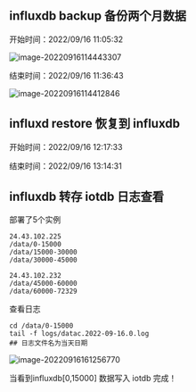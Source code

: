 ## influxdb backup 备份两个月数据

开始时间：2022/09/16 11:05:32

![image-20220916114443307](/Users/renguangli/docs/notes/docs/img/image-20220916114443307.png)

结束时间：2022/09/16 11:36:43

![image-20220916114412846](/Users/renguangli/docs/notes/docs/img/image-20220916114412846.png)

## influxd restore 恢复到 influxdb

开始时间：2022/09/16 12:17:33 

结束时间：2022/09/16 13:14:31

## influxdb 转存 iotdb 日志查看

部署了5个实例

```
24.43.102.225
/data/0-15000
/data/15000-30000
/data/30000-45000
```

```
24.43.102.232
/data/45000-60000
/data/60000-72329
```

查看日志

```
cd /data/0-15000
tail -f logs/datac.2022-09-16.0.log
## 日志文件名为当天日期
```

![image-20220916161256770](/Users/renguangli/docs/notes/docs/img/image-20220916161256770.png)

当看到influxdb[0,15000] 数据写入 iotdb 完成！